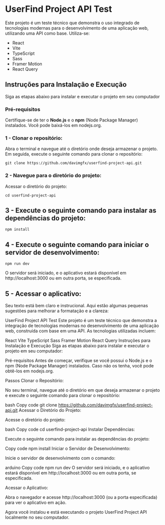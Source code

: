 # UserFind Project API Test

Este projeto é um teste técnico que demonstra o uso integrado de tecnologias modernas para o desenvolvimento de uma aplicação web, utilizando uma API como base. 
Utiliza-se:
- React
- Vite 
- TypeScript 
- Sass 
- Framer Motion 
- React Query 

## Instruções para Instalação e Execução
Siga as etapas abaixo para instalar e executar o projeto em seu computador

### Pré-requisitos
Certifique-se de ter o **Node.js** e o **npm** (Node Package Manager) instalados. Você pode baixá-los em nodejs.org.

### 1 - Clonar o repositório:
 Abra o terminal e navegue até o diretório onde deseja armazenar o projeto. Em seguida, execute o seguinte comando para clonar o repositório:

```
git clone https://github.com/davimgfx/userfind-project-api.git
```



### 2 - Navegue para o diretório do projeto:
Acessar o diretório do projeto:
```
cd userfind-project-api
```

## 3 - Execute o seguinte comando para instalar as dependências do projeto:

```
npm install
```

## 4 - Execute o seguinte comando para iniciar o servidor de desenvolvimento:

```
npm run dev
```

O servidor será iniciado, e o aplicativo estará disponível em http://localhost:3000 ou em outra porta, se especificada.

## 5 - Acessar o aplicativo:


Seu texto está bem claro e instrucional. Aqui estão algumas pequenas sugestões para melhorar a formatação e a clareza:

UserFind Project API Test
Este projeto é um teste técnico que demonstra a integração de tecnologias modernas no desenvolvimento de uma aplicação web, construída com base em uma API. As tecnologias utilizadas incluem:

React
Vite
TypeScript
Sass
Framer Motion
React Query
Instruções para Instalação e Execução
Siga as etapas abaixo para instalar e executar o projeto em seu computador:

Pré-requisitos
Antes de começar, verifique se você possui o Node.js e o npm (Node Package Manager) instalados. Caso não os tenha, você pode obtê-los em nodejs.org.

Passos
Clonar o Repositório:

No seu terminal, navegue até o diretório em que deseja armazenar o projeto e execute o seguinte comando para clonar o repositório:

bash
Copy code
git clone https://github.com/davimgfx/userfind-project-api.git
Acessar o Diretório do Projeto:

Acesse o diretório do projeto:

bash
Copy code
cd userfind-project-api
Instalar Dependências:

Execute o seguinte comando para instalar as dependências do projeto:

Copy code
npm install
Iniciar o Servidor de Desenvolvimento:

Inicie o servidor de desenvolvimento com o comando:

arduino
Copy code
npm run dev
O servidor será iniciado, e o aplicativo estará disponível em http://localhost:3000 ou em outra porta, se especificada.

Acessar o Aplicativo:

Abra o navegador e acesse http://localhost:3000 (ou a porta especificada) para ver o aplicativo em ação.

Agora você instalou e está executando o projeto UserFind Project API localmente no seu computador.

